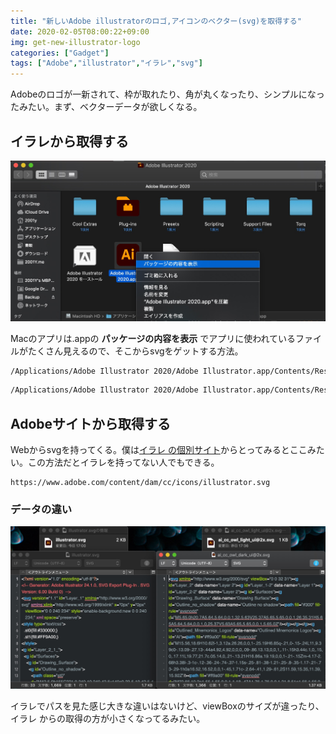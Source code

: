 ```yaml
---
title: "新しいAdobe illustratorのロゴ,アイコンのベクター(svg)を取得する"
date: 2020-02-05T08:00:22+09:00
img: get-new-illustrator-logo
categories: ["Gadget"]
tags: ["Adobe","illustrator","イラレ","svg"]
---
```


Adobeのロゴが一新されて、枠が取れたり、角が丸くなったり、シンプルになったみたい。まず、ベクターデータが欲しくなる。

## イラレから取得する

![get-new-illustrator-logo-1](../../../images/get-new-illustrator-logo-1.jpg)

Macのアプリは.appの **パッケージの内容を表示** でアプリに使われているファイルがたくさん見えるので、そこからsvgをゲットする方法。

```sh
/Applications/Adobe Illustrator 2020/Adobe Illustrator.app/Contents/Resources/ai_cc_owl_dark_ui@2x.svg
```

```sh
/Applications/Adobe Illustrator 2020/Adobe Illustrator.app/Contents/Resources/ai_cc_owl_light_ui@2x.svg
```

## Adobeサイトから取得する

Webからsvgを持ってくる。僕は[イラレ の個別サイト](https://www.adobe.com/jp/products/illustrator.html)からとってみるとここみたい。この方法だとイラレを持ってない人でもできる。

```
https://www.adobe.com/content/dam/cc/icons/illustrator.svg
```

### データの違い

![get-new-illustrator-logo-2](../../../images/get-new-illustrator-logo-2.jpg)

イラレでパスを見た感じ大きな違いはないけど、viewBoxのサイズが違ったり、イラレ からの取得の方が小さくなってるみたい。

